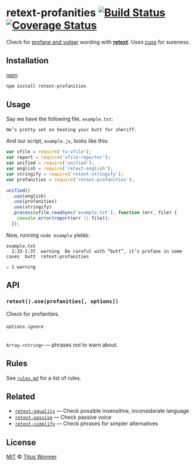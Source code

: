 # retext-profanities [![Build Status][travis-badge]][travis] [![Coverage Status][codecov-badge]][codecov]

Check for [profane and vulgar][profanities] wording with
[**retext**][retext].  Uses [cuss][] for sureness.

## Installation

[npm][]:

```bash
npm install retext-profanities
```

## Usage

Say we have the following file, `example.txt`:

```text
He’s pretty set on beating your butt for sheriff.
```

And our script, `example.js`, looks like this:

```javascript
var vfile = require('to-vfile');
var report = require('vfile-reporter');
var unified = require('unified');
var english = require('retext-english');
var stringify = require('retext-stringify');
var profanities = require('retext-profanities');

unified()
  .use(english)
  .use(profanities)
  .use(stringify)
  .process(vfile.readSync('example.txt'), function (err, file) {
    console.error(report(err || file));
  });
```

Now, running `node example` yields:

```text
example.txt
  1:33-1:37  warning  Be careful with “butt”, it’s profane in some cases  butt  retext-profanities

⚠ 1 warning
```

## API

### `retext().use(profanities[, options])`

Check for profanities.

###### `options.ignore`

`Array.<string>` — phrases _not_ to warn about.

## Rules

See [`rules.md`][rules] for a list of rules.

## Related

*   [`retext-equality`](https://github.com/wooorm/retext-equality)
    — Check possible insensitive, inconsiderate language
*   [`retext-passive`](https://github.com/wooorm/retext-passive)
    — Check passive voice
*   [`retext-simplify`](https://github.com/wooorm/retext-simplify)
    — Check phrases for simpler alternatives

## License

[MIT][license] © [Titus Wormer][author]

<!-- Definitions -->

[travis-badge]: https://img.shields.io/travis/wooorm/retext-profanities.svg

[travis]: https://travis-ci.org/wooorm/retext-profanities

[codecov-badge]: https://img.shields.io/codecov/c/github/wooorm/retext-profanities.svg

[codecov]: https://codecov.io/github/wooorm/retext-profanities

[npm]: https://docs.npmjs.com/cli/install

[license]: LICENSE

[author]: http://wooorm.com

[retext]: https://github.com/wooorm/retext

[profanities]: https://github.com/wooorm/profanities

[cuss]: https://github.com/wooorm/cuss

[rules]: rules.md
